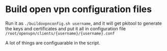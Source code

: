 # Build open vpn configuration files


Run it as `./buildovpnconfig.sh username`, and it will get pkitool to generate
the keys and certificates and put it all in configuration file `/root/openvpn/clients/{username}/{username}.conf`

A lot of things are configuarable in the script.
